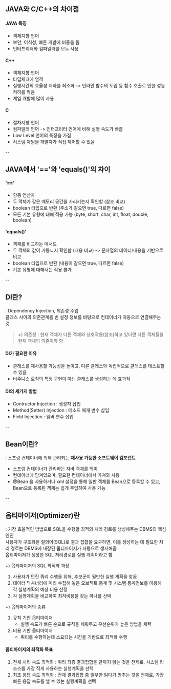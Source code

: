 ## JAVA와 C/C++의 차이점

#### JAVA 특징

- 객체지향 언어
- 보안, 이식성, 빠른 개발에 비중을 둠
- 인터프리터와 컴파일러를 모두 사용

#### C++

- 객체지향 언어
- 타입체크에 엄격
- 실행시간의 효율성 저하를 최소화 -> 인라인 함수의 도입 등 함수 호출로 인한 성능 저하를 막음
- 게임 개발에 많이 사용

#### C

- 절차지향 언어
- 컴파일러 언어 -> 인터프리터 언어에 비해 실행 속도가 빠름
- Low Level 언어의 특징을 가짐
- 시스템 자원을 개발자가 직접 제어할 수 있음

--

## JAVA에서 '=='와 'equals()'의 차이

#### '=='

- 항등 연산자
- 두 객체가 같은 메모리 공간을 가리키는지 확인함 (참조 비교)
- boolean 타입으로 반환 (주소가 같으면 true, 다르면 false)
- 모든 기본 유형에 대해 적용 가능 (byte, short, char, int, float, double, boolean)

#### 'equals()'

- 객체를 비교하는 메서드
- 두 객체의 값이 가틍ㄴ지 확인함 (내용 비교) -> 문자열의 데이터/내용을 기반으로 비교
- boolean 타입으로 반환 (내용이 같으면 true, 다르면 false)
- 기본 유형에 대해서는 적용 불가

--

## DI란?

: Dependency Injection, 의존성 주입  
클래스 사이의 의존관계를 빈 설정 정보를 바탕으로 컨테이너가 자동으로 연결해주는 것.

> +) 의존성
> : 현재 객체가 다른 객체와 상호작용(참조)하고 있다면 다른 객체들을 현재 객체의 의존이라 함

#### DI가 필요한 이유

- 클래스를 재사용할 가능성을 높이고, 다른 클래스와 독립적으로 클래스를 테스트할 수 있음
- 비주니스 로직의 특정 구현이 아닌 클래스를 생성하는 데 효과적

#### DI의 세가지 방법

- Contructor Injection : 생성자 삽입
- Method(Setter) Injection : 메소드 매개 변수 삽입
- Field Injection : 멤버 변수 삽입

--

## Bean이란?

: 스프링 컨테이너에 의해 관리되는 **재사용 가능한 소프트웨어 컴포넌트**

- 스프링 컨테이너가 관리하는 자바 객체를 의미
- 컨테이너에 담겨있으며, 필요한 컨태이너에서 가져와 사용
- @Bean 을 사용하거나 xml 설정을 통해 일반 객체를 Bean으로 등록할 수 있고, Bean으로 등록된 객체는 쉽게 주입하여 사용 가능

--

## 옵티마이저(Optimizer)란

: 가장 효율적인 방법으로 SQL을 수행할 최적의 처리 경로를 생성해주는 DBMS의 핵심 엔진  
사용자가 구조화된 질의어(SQL)로 결과 집합을 요구하면, 이를 생성하는 데 필요한 처리 경로는 DBMS에 내장된 옵티마이저가 자동으로 생서해줌  
옵티마이저가 생성한 SQL 처리경로를 실행 계획이라고 함

+) 옵티마이저의 SQL 최적화 과정

1. 사용자가 던진 쿼리 수행을 위해, 후보군이 될만한 실행 계획을 찾음
2. 데이터 딕셔너리에 미리 수집해 놓은 오브젝트 통계 및 시스템 통계정보를 이용해 각 실행계획의 예상 비용 산정
3. 각 실행계획을 비교하여 최저비용을 갖는 하나를 선택

+) 옵티마이저의 종류

1. 규칙 기반 옵티마이저
   - 실행 속도가 빠른 순으로 규칙을 세워두고 우선순위가 높은 방법을 채택
2. 비용 기반 옵티마이저
   - 쿼리를 수행하는데 소요되는 시간을 기반으로 최적화 수행

#### 옵티마이저의 최적화 목표

1. 전체 처리 속도 최적화 : 쿼리 최종 결과집합을 끝까지 읽는 것을 전제로, 시스템 리소스를 가장 적게 사용하는 실행계획을 선택
2. 최초 응답 속도 최적화 : 전체 결과집합 중 일부만 읽다가 멈추는 것을 전제로, 가장 빠른 응답 속도를 낼 수 있는 실행계획을 선택
